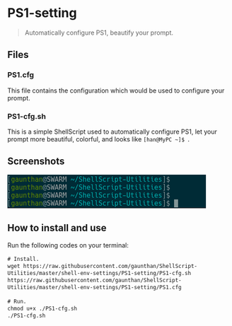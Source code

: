 # PS1-setting
> Automatically configure PS1, beautify your prompt.  

## Files
### PS1.cfg
This file contains the configuration which would be used to configure your prompt.
 
### PS1-cfg.sh
This is a simple ShellScript used to automatically configure PS1, let your prompt more beautiful, colorful, and looks like `[han@MyPC ~]$ `.

## Screenshots

![](./Screenshot-1.png)


## How to install and use

Run the following codes on your terminal:
	
	# Install.
	wget https://raw.githubusercontent.com/gaunthan/ShellScript-Utilities/master/shell-env-settings/PS1-setting/PS1-cfg.sh https://raw.githubusercontent.com/gaunthan/ShellScript-Utilities/master/shell-env-settings/PS1-setting/PS1.cfg
		
	# Run.
	chmod u+x ./PS1-cfg.sh
	./PS1-cfg.sh

